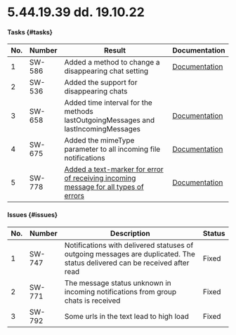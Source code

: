 # 5.44.19.39 dd. 19.10.22

#### Tasks {#tasks}

No. | Number | Result | Documentation
----- | ----- | ----- | -----
1 | SW-586 | Added a method to change a disappearing chat setting | [Documentation](/../docs/api/service/SetDisappearingChat/)
2 | SW-536 | Added the support for disappearing chats | 
3 | SW-658 | Added time interval for the methods lastOutgoingMessages and lastIncomingMessages | [Documentation](/../docs/api/journals/) 
4 | SW-675 | Added the mimeType parameter to all incoming file notifications | [Documentation](/../docs/api/receiving/notifications-format/incoming-message/ImageMessage)
5 | SW-778 | [Added a text-marker for error of receiving incoming message for all types of errors](https://github.com/green-api/docs/issues/33) | [Documentation](/../docs/api/common-errors/)

#### Issues {#issues}

No. | Number | Description | Status
----- | ----- | ----- | -----
1| SW-747 | Notifications with delivered statuses of outgoing messages are duplicated. The status delivered can be received after read | Fixed
2| SW-771 | The message status unknown in incoming notifications from group chats is received | Fixed
3| SW-792 | Some urls in the text lead to high load | Fixed
